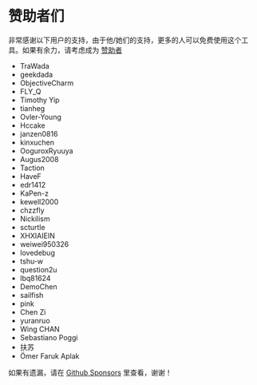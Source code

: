 # 赞助者们

非常感谢以下用户的支持，由于他/她们的支持，更多的人可以免费使用这个工具。如果有余力，请考虑成为 [赞助者](https://immersive-translate.owenyoung.com/donate)

- TraWada
- geekdada
- ObjectiveCharm
- FLY_Q
- Timothy Yip
- tianheg
- Ovler-Young
- Hccake
- janzen0816
- kinxuchen
- OoguroxRyuuya
- Augus2008
- Taction
- HaveF
- edr1412
- KaPen-z
- kewell2000
- chzzfly
- Nickilism
- scturtle
- XHXIAIEIN
- weiwei950326
- lovedebug
- tshu-w
- question2u
- lbq81624
- DemoChen
- sailfish
- pink
- Chen Zi
- yuranruo
- Wing CHAN
- Sebastiano Poggi
- 扶苏
- Ömer Faruk Aplak

如果有遗漏，请在 [Github Sponsors](https://github.com/sponsors/theowenyoung/) 里查看，谢谢！
